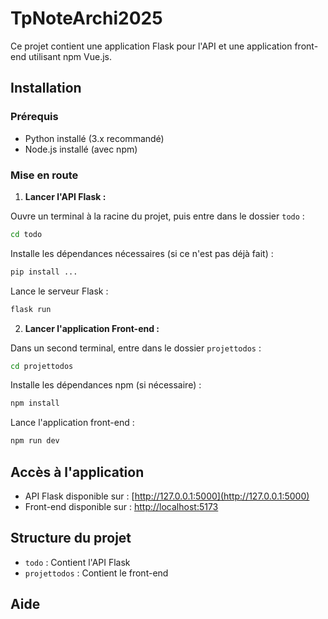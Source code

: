 # TpNoteArchi2025

Ce projet contient une application Flask pour l'API et une application front-end utilisant npm Vue.js.

## Installation

### Prérequis

- Python installé (3.x recommandé)
- Node.js installé (avec npm)

### Mise en route

1. **Lancer l'API Flask :**

Ouvre un terminal à la racine du projet, puis entre dans le dossier `todo` :

```bash
cd todo
```

Installe les dépendances nécessaires (si ce n'est pas déjà fait) :

```bash
pip install ...
```

Lance le serveur Flask :

```bash
flask run
```

2. **Lancer l'application Front-end :**

Dans un second terminal, entre dans le dossier `projettodos` :

```bash
cd projettodos
```

Installe les dépendances npm (si nécessaire) :

```bash
npm install
```

Lance l'application front-end :

```bash
npm run dev
```

## Accès à l'application

- API Flask disponible sur : [http://127.0.0.1:5000](http://127.0.0.1:5000)
- Front-end disponible sur : [http://localhost:5173](http://localhost:5173)
## Structure du projet

- `todo` : Contient l'API Flask
- `projettodos` : Contient le front-end

## Aide
